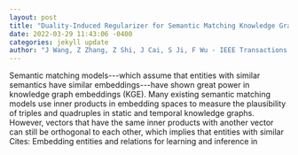 ```yaml
--- 
layout: post 
title: "Duality-Induced Regularizer for Semantic Matching Knowledge Graph Embeddings" 
date: 2022-03-29 11:43:06 -0400 
categories: jekyll update 
author: "J Wang, Z Zhang, Z Shi, J Cai, S Ji, F Wu - IEEE Transactions on Pattern Analysis and , 2022" 
--- 
```

Semantic matching models---which assume that entities with similar semantics have similar embeddings---have shown great power in knowledge graph embeddings (KGE). Many existing semantic matching models use inner products in embedding spaces to measure the plausibility of triples and quadruples in static and temporal knowledge graphs. However, vectors that have the same inner products with another vector can still be orthogonal to each other, which implies that entities with similar Cites: Embedding entities and relations for learning and inference in